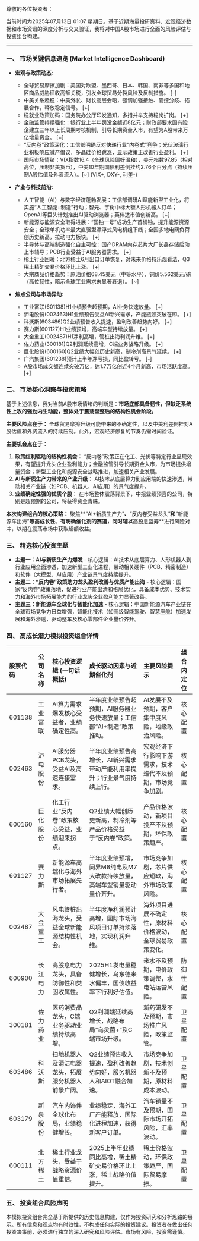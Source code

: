 尊敬的各位投资者：

当前时间为2025年07月13日 01:07 星期日。基于近期海量投研资料、宏观经济数据和市场资讯的深度分析与交叉验证，我将对中国A股市场进行全面的风险评估与投资组合构建。

---

### **一、 市场关键信息速览 (Market Intelligence Dashboard)**

*   **宏观与政策动态:**
    *   全球贸易摩擦加剧：美国对欧盟、墨西哥、日本、韩国、南非等多国和地区商品威胁征收高额关税，引发全球贸易分裂风险及反制措施。 [-]
    *   中美关系趋稳：中美外长、财长高层会晤，强调加强接触、管控分歧、拓展合作，释放稳定信号。 [+]
    *   稳就业政策加码：国务院办公厅印发通知，多措并举支持稳岗扩岗。 [+]
    *   金融监管持续强化：银行业上半年罚没金额近8亿元；财政部要求国有险企建立三年以上长周期考核机制，引导长期资金入市，有望为A股带来万亿增量资金。 [+]
    *   “反内卷”政策深化：工信部明确反对快递行业“内卷式”竞争；光伏玻璃行业积极响应减产倡议，多晶硅价格跳涨，显示政策正改善行业盈利。 [+]
    *   国际市场情绪：VIX指数16.4（全球风险偏好温和），美元指数97.85（相对高位，压制非美货币），中美10年期国债利差倒挂约2.76个百分点（持续压制A股估值及外资流入）。[~] (VIX+, DXY-, 利差-)

*   **产业与科技前沿:**
    *   人工智能（AI）与数字经济蓬勃发展：工信部调研AI赋能新型工业化，将实施“人工智能+制造”行动；智元、宇树中标大额人形机器人订单；OpenAI等巨头计划推出AI驱动浏览器；英伟达市值创新高。 [+]
    *   新能源与能源安全取得进展：“国铀一号”成功生产首桶铀，提升能源资源安全；全球单机功率最大直驱型漂浮式风电机组下线；全国多地电网负荷创历史新高，拉动电力板块。 [+]
    *   半导体与高端制造强化自主可控：国产DRAM内存芯片大厂长鑫存储启动上市辅导；PCB行业受益于AI服务器需求。 [+]
    *   稀土行业回暖：北方稀土6月出口订单恢复，对未来价格持乐观看法，Q3稀土精矿交易价格环比上涨。 [+]
    *   大宗商品价格趋势：原油价格68.45美元（中等水平），铜价5.562美元/磅（高位韧性，暗示全球工业需求未显著衰退）。 [~]

*   **焦点公司与市场异动:**
    *   工业富联(601138)H1业绩预告超预期，AI业务快速放量。 [+]
    *   沪电股份(002463)H1业绩预告受益AI新兴需求，产能瓶颈突破在即。 [+]
    *   科沃斯(603486)Q2业绩预告收入提速，盈利改善趋势向好。 [+]
    *   赛力斯(601127)H1业绩预增，高端车型持续放量。 [+]
    *   大金重工(002487)H1净利高增，管桩出海利润升维。 [+]
    *   佐力药业(300181)Q2利润延续高增，C端业务战略升级。 [+]
    *   巨化股份(600160)Q2业绩大幅创历史新高，制冷剂高景气延续。 [+]
    *   广汽集团(601238)预计上半年净亏损，同比盈转亏。 [-]
    *   A股市场成交额连续突破万亿，达1.7万亿创近4个月新高，市场活跃度高。 [+]

### **二、 市场核心洞察与投资策略**

基于上述信息，我对当前A股市场情绪的判断是：**市场底部具备韧性，但缺乏系统性上攻的强劲内生动能，整体处于震荡盘整后的结构性机会阶段。**

**主要风险点在于：** 全球贸易摩擦升级可能带来的不确定性，以及中美利差倒挂对A股估值和外资流入的持续压制。此外，宏观经济修复的节奏仍需时间验证。

**主要机会点在于：**
1.  **政策红利驱动的结构性机会：** “反内卷”政策正在化工、光伏等特定行业显现效果，有望提升龙头企业盈利能力；金融监管引导长期资金入市，为市场提供增量资金；新型工业化和能源安全战略推进，加速相关产业发展。
2.  **AI与新质生产力带来的产业升级：** AI技术从底层算力到应用端的快速渗透，带动相关产业链（如PCB、机器人、AI应用）的景气度提升。
3.  **业绩确定性强的优质个股：** 在市场整体震荡背景下，中报业绩预喜的公司，特别是超预期的公司，将获得资金青睐。

**本次构建组合的核心策略：** 聚焦**“AI+新质生产力”**、**“反内卷受益龙头”**和**“新能源车出海”**等高成长性、有明确催化剂的赛道，同时辅以**高股息蓝筹**进行风险对冲，以期在震荡市场中获取超额收益。

### **三、 精选核心投资主题**

*   **主题一：AI与新质生产力爆发** - 核心逻辑：AI技术从底层算力、人形机器人到行业应用全面渗透，加速新型工业化进程，带动相关硬件（PCB、精密制造）和软件（大模型、AI应用）产业链景气度持续提升。
*   **主题二：“反内卷”政策助力龙头盈利改善与优质产能出海** - 核心逻辑：国家“反内卷”政策落地，促进行业产能出清和格局优化，具备成本优势、技术实力和海外市场拓展能力的行业龙头企业盈利能力显著改善。
*   **主题三：新能源车全球化与智能化加速** - 核心逻辑：中国新能源汽车产业链在全球市场竞争力日益增强，智能化技术（如高级智能驾驶、智慧座舱）加速发展和海外渗透，驱动整车及核心零部件企业量价齐升。

### **四、 高成长潜力模拟投资组合详情**

| 股票代码 | 公司名称 | 核心投资逻辑 (一句话概括) | 成长驱动因素与近期催化剂 | 主要风险提示 | 组合内定位 |
| :------- | :------- | :-------------------------- | :----------------------- | :----------- | :--------- |
| 601138   | 工业富联 | AI算力需求爆发核心受益者，业绩确定性高。 | 半年度业绩预告超预期，AI服务器业务快速放量；工信部“AI+制造”政策推动。 | AI发展不及预期，客户集中度风险，地缘政治风险。 | 核心配置 |
| 002463   | 沪电股份 | AI服务器PCB龙头，受益AI及高速连接需求。 | 半年度业绩预告高增长，AI新兴需求带动产能利用率提升；行业景气度持续上行。 | 宏观经济下行影响下游需求，技术迭代不及预期，市场竞争加剧。 | 核心配置 |
| 600160   | 巨化股份 | 化工行业“反内卷”政策核心受益，业绩迎来拐点。 | Q2业绩大幅创历史新高，制冷剂等产品价格受益于“反内卷”政策。 | 产品价格波动，新项目投产不及预期，环保政策趋严。 | 核心配置 |
| 601127   | 赛力斯   | 新能源车高端化与海外市场拓展先行者。 | 半年度业绩预增，问界M8纯电及M7大改款持续放量，高端车型销量驱动量价齐升。 | 市场竞争加剧，芯片供应短缺，海外市场政策风险。 | 核心配置 |
| 002487   | 大金重工 | 风电管桩出海龙头，受益全球新能源结构性机会。 | 半年度净利润预计高增，国际市场海风项目订单持续落地，实现利润升维。 | 海外项目进展不确定性，原材料价格波动，全球贸易政策变化。 | 核心配置 |
| 600900   | 长江电力 | 高股息电力龙头，具备防御性和类固收属性。 | 2025H1发电量稳健增长，乌东德来水偏丰，国债收益率下行利好估值。 | 来水不及预期，电价政策调整，水电站运营风险。 | 防御性配置 |
| 300181   | 佐力药业 | 医药消费品龙头，C端业务驱动业绩持续高增。 | Q2利润端延续高增长，战略布局“乌灵菌+”及C端市场升级。 | 新药研发不及预期，市场推广风险，政策监管。 | 卫星配置 |
| 603486   | 科沃斯   | 扫地机器人及清洁电器龙头，拓展服务机器人前景广阔。 | Q2业绩预告收入提速，盈利改善趋势向好，服务机器人和AIOT融合加速。 | 市场竞争加剧，技术创新不及预期，原材料成本波动。 | 卫星配置 |
| 603179   | 新泉股份 | 汽车内饰件全球化布局，业绩稳健增长。 | 业绩稳定，海外工厂产能释放，国际化进程加速，获得新客户订单。 | 汽车销量不及预期，国际市场开拓风险，汇率波动。 | 卫星配置 |
| 600111   | 北方稀土 | 稀土行业龙头，受益于战略资源价值重估。 | 2025上半年业绩同比高增，稀土精矿交易价格环比上涨，稀土战略价值提升。 | 稀土价格波动，环保政策趋严，国际贸易摩擦。 | 卫星配置 |

### **五、 投资组合风险声明**

本模拟投资组合完全基于所提供的历史信息构建，仅作为投资研究和分析思路的展示。所有信息和观点均有时效性，不构成任何实际的投资建议。投资者在做出任何投资决策前，必须进行独立的深入研究和风险评估。市场有风险，投资需谨慎。